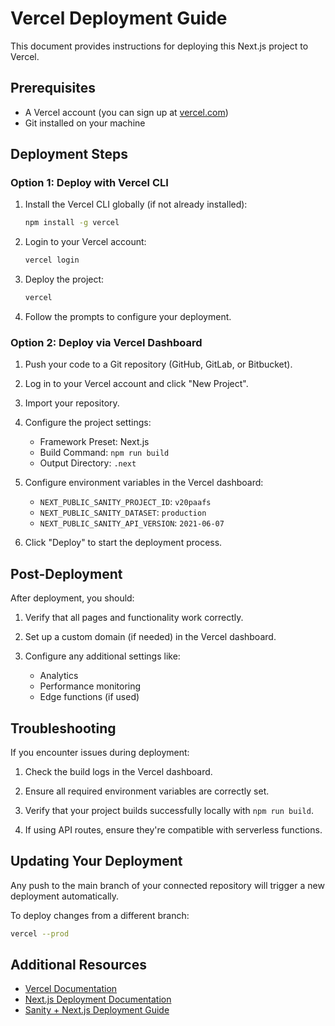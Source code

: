 # Vercel Deployment Guide

This document provides instructions for deploying this Next.js project to Vercel.

## Prerequisites

- A Vercel account (you can sign up at [vercel.com](https://vercel.com))
- Git installed on your machine

## Deployment Steps

### Option 1: Deploy with Vercel CLI

1. Install the Vercel CLI globally (if not already installed):
   ```bash
   npm install -g vercel
   ```

2. Login to your Vercel account:
   ```bash
   vercel login
   ```

3. Deploy the project:
   ```bash
   vercel
   ```

4. Follow the prompts to configure your deployment.

### Option 2: Deploy via Vercel Dashboard

1. Push your code to a Git repository (GitHub, GitLab, or Bitbucket).

2. Log in to your Vercel account and click "New Project".

3. Import your repository.

4. Configure the project settings:
   - Framework Preset: Next.js
   - Build Command: `npm run build`
   - Output Directory: `.next`

5. Configure environment variables in the Vercel dashboard:
   - `NEXT_PUBLIC_SANITY_PROJECT_ID`: `v20paafs`
   - `NEXT_PUBLIC_SANITY_DATASET`: `production`
   - `NEXT_PUBLIC_SANITY_API_VERSION`: `2021-06-07`

6. Click "Deploy" to start the deployment process.

## Post-Deployment

After deployment, you should:

1. Verify that all pages and functionality work correctly.

2. Set up a custom domain (if needed) in the Vercel dashboard.

3. Configure any additional settings like:
   - Analytics
   - Performance monitoring
   - Edge functions (if used)

## Troubleshooting

If you encounter issues during deployment:

1. Check the build logs in the Vercel dashboard.

2. Ensure all required environment variables are correctly set.

3. Verify that your project builds successfully locally with `npm run build`.

4. If using API routes, ensure they're compatible with serverless functions.

## Updating Your Deployment

Any push to the main branch of your connected repository will trigger a new deployment automatically.

To deploy changes from a different branch:
```bash
vercel --prod
```

## Additional Resources

- [Vercel Documentation](https://vercel.com/docs)
- [Next.js Deployment Documentation](https://nextjs.org/docs/deployment)
- [Sanity + Next.js Deployment Guide](https://www.sanity.io/guides/nextjs-deployment-vercel) 